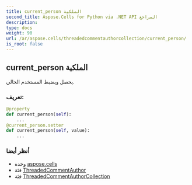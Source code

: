 ```yaml
---
title: current_person الملكية
second_title: Aspose.Cells for Python via .NET API المراجع
description:
type: docs
weight: 90
url: /ar/aspose.cells/threadedcommentauthorcollection/current_person/
is_root: false
---
```

##  current_person الملكية

يحصل ويضبط المستخدم الحالي.
###  تعريف:
```python
@property
def current_person(self):
    ...
@current_person.setter
def current_person(self, value):
    ...
```

###  أنظر أيضا
* وحدة [aspose.cells](../../)
* فئة [ThreadedCommentAuthor](/cells/python-net/ar/aspose.cells/threadedcommentauthor)
* فئة [ThreadedCommentAuthorCollection](/cells/python-net/ar/aspose.cells/threadedcommentauthorcollection)
